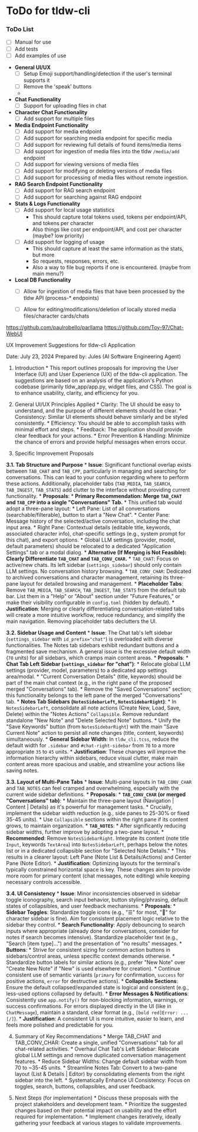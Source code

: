# ToDo for tldw-cli


### ToDo List
- [ ] Manual for use
- [ ] Add tests
- [ ] Add examples of use
- **General UI/UX**
  - [ ] Setup Emoji support/handling/detection if the user's terminal supports it
  - [ ] Remove the 'speak' buttons
  - 
- **Chat Functionality**
  - [ ] Support for uploading files in chat
- **Character Chat Functionality**
  - [ ] Add support for multiple files
- **Media Endpoint Functionality**
  - [ ] Add support for media endpoint
  - [ ] Add support for searching media endpoint for specific media
  - [ ] Add support for reviewing full details of found items/media items
  - [ ] Add support for ingestion of media files into the tldw `/media/add` endpoint
  - [ ] Add support for viewing versions of media files
  - [ ] Add support for modifying or deleting versions of media files
  - [ ] Add support for processing of media files without remote ingestion.
- **RAG Search Endpoint Functionality**
  - [ ] Add support for RAG search endpoint
  - [ ] Add support for searching against RAG endpoint
- **Stats & Logs Functionality**
  - [ ] Add support for local usage statistics
    - This should capture total tokens used, tokens per endpoint/API, and tokens per character
    - Also things like cost per endpoint/API, and cost per character (maybe? low priority)
  - [ ] Add support for logging of usage
    - This should capture at least the same information as the stats, but more
    - So requests, responses, errors, etc.
    - Also a way to file bug reports if one is encountered. (maybe from main menu?)
- **Local DB Functionality**
  - [ ] Allow for ingestion of media files that have been processed by the tldw API (process-* endpoints)
  - [ ] Allow for editing/modifications/deletion of locally stored media files/character cards/chats


https://github.com/paulrobello/parllama
https://github.com/Toy-97/Chat-WebUI



UX Improvement Suggestions for tldw-cli Application

Date: July 23, 2024 Prepared by: Jules (AI Software Engineering Agent)

1. Introduction * This report outlines proposals for improving the User Interface (UI) and User Experience (UX) of the tldw-cli application. The suggestions are based on an analysis of the application's Python codebase (primarily tldw_app/app.py, widget files, and CSS). The goal is to enhance usability, clarity, and efficiency for you.

2. General UI/UX Principles Applied * Clarity: The UI should be easy to understand, and the purpose of different elements should be clear. * Consistency: Similar UI elements should behave similarly and be styled consistently. * Efficiency: You should be able to accomplish tasks with minimal effort and steps. * Feedback: The application should provide clear feedback for your actions. * Error Prevention & Handling: Minimize the chance of errors and provide helpful messages when errors occur.

3. Specific Improvement Proposals

**3.1. Tab Structure and Purpose**
    *   **Issue**: Significant functional overlap exists between `TAB_CHAT` and `TAB_CPP`, particularly in managing and searching for conversations. This can lead to your confusion regarding where to perform these actions. Additionally, placeholder tabs (`TAB_MEDIA`, `TAB_SEARCH`, `TAB_INGEST`, `TAB_STATS`) add clutter to the interface without providing current functionality.
    *   **Proposals**:
        *   **Primary Recommendation: Merge `TAB_CHAT` and `TAB_CPP` into a single "Conversations" Tab.**
            *   This unified tab would adopt a three-pane layout:
                *   Left Pane: List of all conversations (searchable/filterable), button to start a "New Chat".
                *   Center Pane: Message history of the selected/active conversation, including the chat input area.
                *   Right Pane: Contextual details (editable title, keywords, associated character info), chat-specific settings (e.g., system prompt for this chat), and export options.
            *   Global LLM settings (provider, model, default parameters) should be relocated to a dedicated "Application Settings" tab or a modal dialog.
        *   **Alternative (If Merging is Not Feasible): Clearly Differentiate `TAB_CHAT` and `TAB_CONV_CHAR`.**
            *   `TAB_CHAT`: Focus on active/new chats. Its left sidebar (`settings_sidebar`) should only contain LLM settings. No conversation history browsing.
            *   `TAB_CONV_CHAR`: Dedicated to archived conversations and character management, retaining its three-pane layout for detailed browsing and management.
        *   **Placeholder Tabs**: Remove `TAB_MEDIA`, `TAB_SEARCH`, `TAB_INGEST`, `TAB_STATS` from the default tab bar. List them in a "Help" or "About" section under "Future Features," or make their visibility configurable in `config.toml` (hidden by default).
    *   **Justification**: Merging or clearly differentiating conversation-related tabs will create a more intuitive workflow, reduce redundancy, and simplify the main navigation. Removing placeholder tabs declutters the UI.

**3.2. Sidebar Usage and Content**
    *   **Issue**: The Chat tab's left sidebar (`settings_sidebar` with `id_prefix="chat"`) is overloaded with diverse functionalities. The Notes tab sidebars exhibit redundant buttons and a fragmented save mechanism. A general issue is the excessive default width (`70` units) for all sidebars, which cramps main content areas.
    *   **Proposals**:
        *   **Chat Tab Left Sidebar (`settings_sidebar` for "chat")**:
            *   Relocate global LLM settings (provider, model, parameters) to a dedicated app settings area/modal.
            *   "Current Conversation Details" (title, keywords) should be part of the main chat context (e.g., in the right pane of the proposed merged "Conversations" tab).
            *   Remove the "Saved Conversations" section; this functionality belongs to the left pane of the merged "Conversations" tab.
        *   **Notes Tab Sidebars (`NotesSidebarLeft`, `NotesSidebarRight`)**:
            *   In `NotesSidebarLeft`, consolidate all note actions (Create New, Load, Save, Delete) within the "Notes Actions" `Collapsible`. Remove redundant standalone "New Note" and "Delete Selected Note" buttons.
            *   Unify the "Save Keywords" button (from `NotesSidebarRight`) with the main "Save Current Note" action to persist all note changes (title, content, keywords) simultaneously.
        *   **General Sidebar Width**: In `tldw_cli.tcss`, reduce the default width for `.sidebar` and `#chat-right-sidebar` from `70` to a more appropriate `35` to `45` units.
    *   **Justification**: These changes will improve the information hierarchy within sidebars, reduce visual clutter, make main content areas more spacious and usable, and streamline your actions like saving notes.

**3.3. Layout of Multi-Pane Tabs**
    *   **Issue**: Multi-pane layouts in `TAB_CONV_CHAR` and `TAB_NOTES` can feel cramped and overwhelming, especially with the current wide sidebar definitions.
    *   **Proposals**:
        *   **`TAB_CONV_CHAR` (or merged "Conversations" tab)**:
            *   Maintain the three-pane layout (Navigation | Content | Details) as it's powerful for management tasks.
            *   Crucially, implement the sidebar width reduction (e.g., side panes to 25-30% or fixed 35-45 units).
            *   Use `Collapsible` sections within the right pane if its content grows, to maintain organization.
        *   **`TAB_NOTES`**:
            *   After significantly reducing sidebar widths, further improve by adopting a two-pane layout.
            *   **Recommended**: Remove `NotesSidebarRight`. Integrate its content (note title `Input`, keywords `TextArea`) into `NotesSidebarLeft`, perhaps below the notes list or in a dedicated collapsible section for "Selected Note Details."
            *   This results in a clearer layout: Left Pane (Note List & Details/Actions) and Center Pane (Note Editor).
    *   **Justification**: Optimizing layouts for the terminal's typically constrained horizontal space is key. These changes aim to provide more room for primary content (chat messages, note editing) while keeping necessary controls accessible.

**3.4. UI Consistency**
    *   **Issue**: Minor inconsistencies observed in sidebar toggle iconography, search input behavior, button styling/phrasing, default states of collapsibles, and user feedback mechanisms.
    *   **Proposals**:
        *   **Sidebar Toggles**: Standardize toggle icons (e.g., "☰" for most, "👤" for character sidebar is fine). Aim for consistent placement logic relative to the sidebar they control.
        *   **Search Functionality**: Apply debouncing to search inputs where appropriate (already done for conversations, consider for notes if search becomes intensive). Standardize placeholder text (e.g., "Search [item type]...") and the presentation of "no results" messages.
        *   **Buttons**:
            *   Strive for consistent sizing for common action buttons in sidebars/control areas, unless specific context demands otherwise.
            *   Standardize button labels for similar actions (e.g., prefer "New Note" over "Create New Note" if "New" is used elsewhere for creation).
            *   Continue consistent use of semantic variants (`primary` for confirmation, `success` for positive actions, `error` for destructive actions).
        *   **Collapsible Sections**: Ensure the default collapsed/expanded state is logical and consistent (e.g., less-used options collapsed by default).
        *   **Error Messages & Notifications**: Consistently use `app.notify()` for non-blocking information, warnings, or success confirmations. For errors displayed directly in the UI (like in `ChatMessage`), maintain a standard, clear format (e.g., `[bold red]Error: ...[/]`).
    *   **Justification**: A consistent UI is more intuitive, easier to learn, and feels more polished and predictable for you.

4. Summary of Key Recommendations * Merge TAB_CHAT and TAB_CONV_CHAR: Create a single, unified "Conversations" tab for all chat-related activities. * Overhaul Chat Tab's Left Sidebar: Relocate global LLM settings and remove duplicated conversation management features. * Reduce Sidebar Widths: Change default sidebar width from 70 to ~35-45 units. * Streamline Notes Tab: Convert to a two-pane layout (List & Details | Editor) by consolidating elements from the right sidebar into the left. * Systematically Enhance UI Consistency: Focus on toggles, search, buttons, collapsibles, and user feedback.

5. Next Steps (for implementation) * Discuss these proposals with the project stakeholders and development team. * Prioritize the suggested changes based on their potential impact on usability and the effort required for implementation. * Implement changes iteratively, ideally gathering your feedback at various stages to validate improvements.
